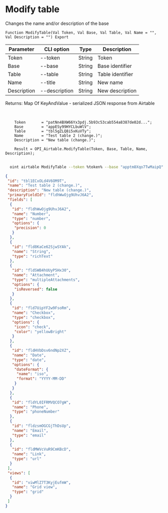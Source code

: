 ﻿---
sidebar_position: 2
---

# Modify table
 Changes the name and/or description of the base



`Function ModifyTable(Val Token, Val Base, Val Table, Val Name = "", Val Description = "") Export`

  | Parameter | CLI option | Type | Description |
  |-|-|-|-|
  | Token | --token | String | Token |
  | Base | --base | String | Base identifier |
  | Table | --table | String | Table identifier |
  | Name | --title | String | New name |
  | Description | --description | String | New description |

  
  Returns:  Map Of KeyAndValue - serialized JSON response from Airtable

<br/>




```bsl title="Code example"
    Token       = "patNn4BXW66Yx3pdj.5b93c53cab554a8387de02d...";
    Base        = "appESy99HYCLbuWlV";
    Table       = "tbl5gZLQ8i5xKuVTy";
    Name        = "Test table 2 (change.)";
    Description = "New table (change.)";

    Result = OPI_Airtable.ModifyTable(Token, Base, Table, Name, Description);
```



```sh title="CLI command example"
    
  oint airtable ModifyTable --token %token% --base "apptm8Xqo7TwMaipQ" --table "tbl9G4jVoTJpxYwSY" --title "Test table 2 (change.)" --description %description%

```

```json title="Result"
{
 "id": "tbl1ECxOLd4V6OM9T",
 "name": "Test table 2 (change.)",
 "description": "New table (change.)",
 "primaryFieldId": "fldhWwOjg9UhvJ6A2",
 "fields": [
  {
   "id": "fldhWwOjg9UhvJ6A2",
   "name": "Number",
   "type": "number",
   "options": {
    "precision": 0
   }
  },
  {
   "id": "fld8KaCe62SjwSYAk",
   "name": "String",
   "type": "richText"
  },
  {
   "id": "fldSWB4hUUyP5Hx30",
   "name": "Attachment",
   "type": "multipleAttachments",
   "options": {
    "isReversed": false
   }
  },
  {
   "id": "fld7UipYF2w9FsoRm",
   "name": "Checkbox",
   "type": "checkbox",
   "options": {
    "icon": "check",
    "color": "yellowBright"
   }
  },
  {
   "id": "fldHVbDsv6ndNp2XZ",
   "name": "Date",
   "type": "date",
   "options": {
    "dateFormat": {
     "name": "iso",
     "format": "YYYY-MM-DD"
    }
   }
  },
  {
   "id": "fldYL0IFRMVQCO7gW",
   "name": "Phone",
   "type": "phoneNumber"
  },
  {
   "id": "fldzsmOGCGjThDsUp",
   "name": "Email",
   "type": "email"
  },
  {
   "id": "fldMWVcVuR9CmKBcD",
   "name": "Link",
   "type": "url"
  }
 ],
 "views": [
  {
   "id": "viwMlZ7T3KyjEufmW",
   "name": "Grid view",
   "type": "grid"
  }
 ]
}
```
